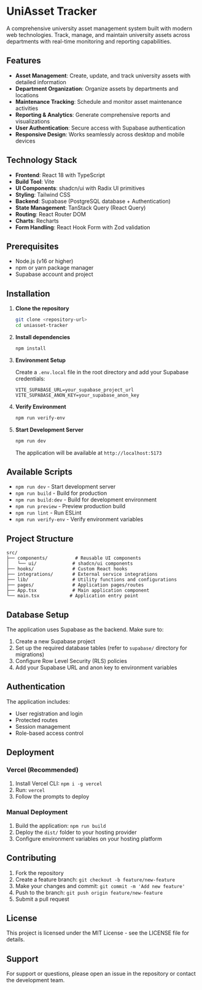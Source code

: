 # UniAsset Tracker

A comprehensive university asset management system built with modern web technologies. Track, manage, and maintain university assets across departments with real-time monitoring and reporting capabilities.

## Features

- **Asset Management**: Create, update, and track university assets with detailed information
- **Department Organization**: Organize assets by departments and locations
- **Maintenance Tracking**: Schedule and monitor asset maintenance activities
- **Reporting & Analytics**: Generate comprehensive reports and visualizations
- **User Authentication**: Secure access with Supabase authentication
- **Responsive Design**: Works seamlessly across desktop and mobile devices

## Technology Stack

- **Frontend**: React 18 with TypeScript
- **Build Tool**: Vite
- **UI Components**: shadcn/ui with Radix UI primitives
- **Styling**: Tailwind CSS
- **Backend**: Supabase (PostgreSQL database + Authentication)
- **State Management**: TanStack Query (React Query)
- **Routing**: React Router DOM
- **Charts**: Recharts
- **Form Handling**: React Hook Form with Zod validation

## Prerequisites

- Node.js (v16 or higher)
- npm or yarn package manager
- Supabase account and project

## Installation

1. **Clone the repository**
   ```bash
   git clone <repository-url>
   cd uniasset-tracker
   ```

2. **Install dependencies**
   ```bash
   npm install
   ```

3. **Environment Setup**
   
   Create a `.env.local` file in the root directory and add your Supabase credentials:
   ```env
   VITE_SUPABASE_URL=your_supabase_project_url
   VITE_SUPABASE_ANON_KEY=your_supabase_anon_key
   ```

4. **Verify Environment**
   ```bash
   npm run verify-env
   ```

5. **Start Development Server**
   ```bash
   npm run dev
   ```

   The application will be available at `http://localhost:5173`

## Available Scripts

- `npm run dev` - Start development server
- `npm run build` - Build for production
- `npm run build:dev` - Build for development environment
- `npm run preview` - Preview production build
- `npm run lint` - Run ESLint
- `npm run verify-env` - Verify environment variables

## Project Structure

```
src/
├── components/          # Reusable UI components
│   └── ui/             # shadcn/ui components
├── hooks/              # Custom React hooks
├── integrations/       # External service integrations
├── lib/                # Utility functions and configurations
├── pages/              # Application pages/routes
├── App.tsx             # Main application component
└── main.tsx           # Application entry point
```

## Database Setup

The application uses Supabase as the backend. Make sure to:

1. Create a new Supabase project
2. Set up the required database tables (refer to `supabase/` directory for migrations)
3. Configure Row Level Security (RLS) policies
4. Add your Supabase URL and anon key to environment variables

## Authentication

The application includes:
- User registration and login
- Protected routes
- Session management
- Role-based access control

## Deployment

### Vercel (Recommended)

1. Install Vercel CLI: `npm i -g vercel`
2. Run: `vercel`
3. Follow the prompts to deploy

### Manual Deployment

1. Build the application: `npm run build`
2. Deploy the `dist/` folder to your hosting provider
3. Configure environment variables on your hosting platform

## Contributing

1. Fork the repository
2. Create a feature branch: `git checkout -b feature/new-feature`
3. Make your changes and commit: `git commit -m 'Add new feature'`
4. Push to the branch: `git push origin feature/new-feature`
5. Submit a pull request

## License

This project is licensed under the MIT License - see the LICENSE file for details.

## Support

For support or questions, please open an issue in the repository or contact the development team.